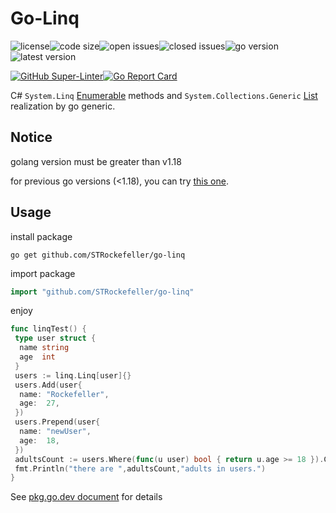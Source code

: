 # Go-Linq

![license](https://img.shields.io/github/license/STRockefeller/go-linq?style=plastic)![code size](https://img.shields.io/github/languages/code-size/STRockefeller/go-linq?style=plastic)![open issues](https://img.shields.io/github/issues/STRockefeller/go-linq?style=plastic)![closed issues](https://img.shields.io/github/issues-closed/STRockefeller/go-linq?style=plastic)![go version](https://img.shields.io/github/go-mod/go-version/STRockefeller/go-linq?style=plastic)![latest version](https://img.shields.io/github/v/tag/STRockefeller/go-linq?style=plastic)

[![GitHub Super-Linter](https://github.com/STRockefeller/go-linq/workflows/Lint%20Code%20Base/badge.svg)](https://github.com/marketplace/actions/super-linter)[![Go Report Card](https://goreportcard.com/badge/github.com/STRockefeller/go-linq)](https://goreportcard.com/report/github.com/STRockefeller/go-linq)

C# `System.Linq` [Enumerable](https://docs.microsoft.com/en-us/dotnet/api/system.linq.enumerable?view=net-6.0) methods and `System.Collections.Generic` [List](https://docs.microsoft.com/en-us/dotnet/api/system.collections.generic.list-1?view=net-6.0) realization by go generic.

## Notice

golang version must be greater than v1.18

for previous go versions (<1.18), you can try [this one](https://github.com/STRockefeller/linqable).

## Usage

install package

```shell
go get github.com/STRockefeller/go-linq
```

import package

```go
import "github.com/STRockefeller/go-linq"
```

enjoy

```go
func linqTest() {
 type user struct {
  name string
  age  int
 }
 users := linq.Linq[user]{}
 users.Add(user{
  name: "Rockefeller",
  age:  27,
 })
 users.Prepend(user{
  name: "newUser",
  age:  18,
 })
 adultsCount := users.Where(func(u user) bool { return u.age >= 18 }).Count(func(u user) bool {return true})
 fmt.Println("there are ",adultsCount,"adults in users.")
}
```

See [pkg.go.dev document](https://pkg.go.dev/github.com/STRockefeller/go-linq) for details
